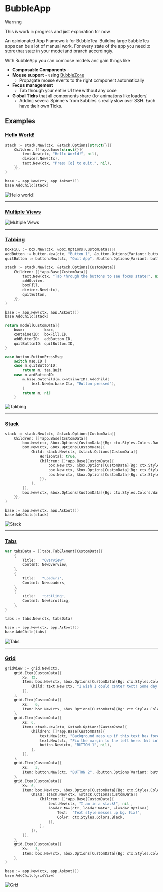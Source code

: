 # BubbleApp

> [!WARNING]
> This is work in progress and just exploration for now

An opinionated App Framework for BubbleTea. Building large BubbleTea apps can be a lot of manual work. For every state of the app you need to store that state in your model and branch accordingly.

With BubbleApp you can compose models and gain things like

- **Composable Components** -
- **Mouse support** - using [BubbleZone](https://github.com/lrstanley/bubblezone)
  - Propagate mouse events to the right component automatically
- **Focus management**
  - Tab through your entire UI tree without any code
- **Global Ticks** that all components share (for animations like loaders)
  - Adding several Spinners from Bubbles is really slow over SSH. Each have their own Ticks.

## Examples

### [Hello World!](./examples/hello-world/main.go)

```go
stack := stack.New(ctx, &stack.Options[struct{}]{
    Children: []*app.Base[struct{}]{
        text.New(ctx, "Hello World!", nil),
        divider.New(ctx),
        text.New(ctx, "Press [q] to quit.", nil),
    }},
)

base := app.New(ctx, app.AsRoot())
base.AddChild(stack)
```

![Hello world!](./examples/hello-world/demo.gif)

---

### [Multiple Views](./examples/multiple-views/main.go)

![Multiple Views](./examples/multiple-views/demo.gif)

---

### [Tabbing](./examples/tabbing/main.go)

```go
boxFill := box.New(ctx, &box.Options[CustomData]{})
addButton := button.New(ctx, "Button 1", &button.Options{Variant: button.Primary})
quitButton := button.New(ctx, "Quit App", &button.Options{Variant: button.Danger})

stack := stack.New(ctx, &stack.Options[CustomData]{
    Children: []*app.Base[CustomData]{
        text.New(ctx, "Tab through the buttons to see focus state!", nil),
        addButton,
        boxFill,
        divider.New(ctx),
        quitButton,
    }},
)

base := app.New(ctx, app.AsRoot())
base.AddChild(stack)

return model[CustomData]{
    base:         base,
    containerID:  boxFill.ID,
    addButtonID:  addButton.ID,
    quitButtonID: quitButton.ID,
}
```

```go
case button.ButtonPressMsg:
    switch msg.ID {
    case m.quitButtonID:
        return m, tea.Quit
    case m.addButtonID:
        m.base.GetChild(m.containerID).AddChild(
            text.New(m.base.Ctx, "Button pressed"),
        )
        return m, nil
    }
```

![Tabbing](./examples/tabbing/demo.gif)

---

### [Stack](./examples/stack/main.go)

```go
stack := stack.New(ctx, &stack.Options[CustomData]{
    Children: []*app.Base[CustomData]{
        box.New(ctx, &box.Options[CustomData]{Bg: ctx.Styles.Colors.Danger}),
        box.New(ctx, &box.Options[CustomData]{
            Child: stack.New(ctx, &stack.Options[CustomData]{
                Horizontal: true,
                Children: []*app.Base[CustomData]{
                    box.New(ctx, &box.Options[CustomData]{Bg: ctx.Styles.Colors.Primary}),
                    box.New(ctx, &box.Options[CustomData]{Bg: ctx.Styles.Colors.Secondary}),
                    box.New(ctx, &box.Options[CustomData]{Bg: ctx.Styles.Colors.Tertiary}),
                }},
            ),
        }),
        box.New(ctx, &box.Options[CustomData]{Bg: ctx.Styles.Colors.Warning}),
    }},
)

base := app.New(ctx, app.AsRoot())
base.AddChild(stack)
```

![Stack](./examples/stack/demo.gif)

---

### [Tabs](./examples/tabs/main.go)

```go
var tabsData = []tabs.TabElement[CustomData]{
	{
		Title:   "Overview",
		Content: NewOverview,
	},
	{
		Title:   "Loaders",
		Content: NewLoaders,
	},
	{
		Title:   "Scolling",
		Content: NewScrolling,
	},
}
```

```go
tabs := tabs.New(ctx, tabsData)

base := app.New(ctx, app.AsRoot())
base.AddChild(tabs)
```

![Tabs](./examples/tabs/demo.gif)

---

### [Grid](./examples/grid/main.go)

```go
gridView := grid.New(ctx,
    grid.Item[CustomData]{
        Xs: 12,
        Item: box.New(ctx, &box.Options[CustomData]{Bg: ctx.Styles.Colors.PrimaryDark,
            Child: text.New(ctx, "I wish I could center text! Some day...", nil),
        }),
    },
    grid.Item[CustomData]{
        Xs:   6,
        Item: box.New(ctx, &box.Options[CustomData]{Bg: ctx.Styles.Colors.InfoLight}),
    },
    grid.Item[CustomData]{
        Xs: 6,
        Item: stack.New(ctx, &stack.Options[CustomData]{
            Children: []*app.Base[CustomData]{
                text.New(ctx, "Background mess up if this text has foreground style.", nil),
                text.New(ctx, "Fix the margin to the left here. Not intentional.", nil),
                button.New(ctx, "BUTTON 1", nil),
            },
        }),
    },
    grid.Item[CustomData]{
        Xs:   3,
        Item: button.New(ctx, "BUTTON 2", &button.Options{Variant: button.Danger}),
    },
    grid.Item[CustomData]{
        Xs: 6,
        Item: box.New(ctx, &box.Options[CustomData]{Bg: ctx.Styles.Colors.InfoDark,
            Child: stack.New(ctx, &stack.Options[CustomData]{
                Children: []*app.Base[CustomData]{
                    text.New(ctx, "I am in a stack!", nil),
                    loader.New(ctx, loader.Meter, &loader.Options{
                        Text:  "Text style messes up bg. Fix!",
                        Color: ctx.Styles.Colors.Black,
                    }),
                },
            }),
        }),
    },
    grid.Item[CustomData]{
        Xs:   3,
        Item: box.New(ctx, &box.Options[CustomData]{Bg: ctx.Styles.Colors.Success}),
    },
)

base := app.New(ctx, app.AsRoot())
base.AddChild(gridView)
```

![Grid](./examples/grid/demo.gif)
